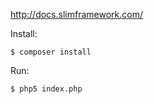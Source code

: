 http://docs.slimframework.com/

Install:

```
$ composer install
```

Run:

```
$ php5 index.php
``` 